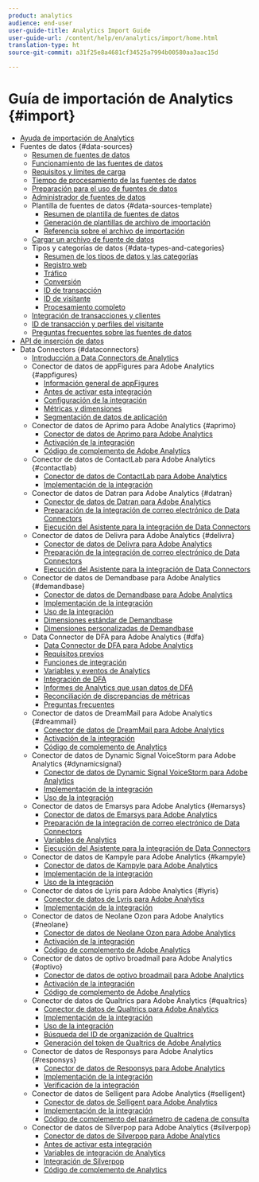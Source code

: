 ```yaml
---
product: analytics
audience: end-user
user-guide-title: Analytics Import Guide
user-guide-url: /content/help/en/analytics/import/home.html
translation-type: ht
source-git-commit: a31f25e8a4681cf34525a7994b00580aa3aac15d

---
```



# Guía de importación de Analytics {#import}

+ [Ayuda de importación de Analytics](home.md)
+ Fuentes de datos {#data-sources}
   + [Resumen de fuentes de datos](c-data-sources/datasrc-home.md)
   + [Funcionamiento de las fuentes de datos](c-data-sources/datasrc-how-data-sources-works.md)
   + [Requisitos y límites de carga](c-data-sources/datasrc-requirements.md)
   + [Tiempo de procesamiento de las fuentes de datos](c-data-sources/datasrc-processing-time.md)
   + [Preparación para el uso de fuentes de datos](c-data-sources/datasrc-preparing.md)
   + [Administrador de fuentes de datos](c-data-sources/datasrc-manager.md)
   + Plantilla de fuentes de datos {#data-sources-template}
      + [Resumen de plantilla de fuentes de datos](c-data-sources/datasrc-template/datasrc-template-file.md)
      + [Generación de plantillas de archivo de importación](c-data-sources/datasrc-template/t-datasrc-creating-data-sources-file.md)
      + [Referencia sobre el archivo de importación](c-data-sources/datasrc-template/datasrc-import-file-reference.md)
   + [Cargar un archivo de fuente de datos](c-data-sources/t-datasrc-uploading-data.md)
   + Tipos y categorías de datos {#data-types-and-categories}
      + [Resumen de los tipos de datos y las categorías](c-data-sources/c-datasrc-types/datasrc-categories.md)
      + [Registro web](c-data-sources/c-datasrc-types/datasrc-web-log.md)
      + [Tráfico](c-data-sources/c-datasrc-types/datasrc-traffic.md)
      + [Conversión](c-data-sources/c-datasrc-types/datasrc-conversion.md)
      + [ID de transacción](c-data-sources/c-datasrc-types/datasrc-transactionid.md)
      + [ID de visitante](c-data-sources/c-datasrc-types/datasrc-visitorid.md)
      + [Procesamiento completo](c-data-sources/c-datasrc-types/datasrc-full-processing.md)
   + [Integración de transacciones y clientes](c-data-sources/datasrc-integrating-offline-data.md)
   + [ID de transacción y perfiles del visitante](c-data-sources/datasrc-tid-visitor-profile.md)
   + [Preguntas frecuentes sobre las fuentes de datos](c-data-sources/datasrc-faq.md)
+ [API de inserción de datos](c-data-insertion-api/c-data-insertion-api.md)
+ Data Connectors {#dataconnectors}
   + [Introducción a Data Connectors de Analytics](data-connectors/getting-started-data-connectors.md)
   + Conector de datos de appFigures para Adobe Analytics {#appfigures}
      + [Información general de appFigures](data-connectors/appfigures-overview/appfigures-overview.md)
      + [Antes de activar esta integración](data-connectors/appfigures-overview/appfigures-before-activation.md)
      + [Configuración de la integración](data-connectors/appfigures-overview/t-appfigures-integration.md)
      + [Métricas y dimensiones](data-connectors/appfigures-overview/appfigures-metrics.md)
      + [Segmentación de datos de aplicación](data-connectors/appfigures-overview/appfigures-segment-filter.md)
   + Conector de datos de Aprimo para Adobe Analytics {#aprimo}
      + [Conector de datos de Aprimo para Adobe Analytics](data-connectors/aprimo-overview/aprimo-overview.md)
      + [Activación de la integración](data-connectors/aprimo-overview/t-aprimo-activate.md)
      + [Código de complemento de Adobe Analytics](data-connectors/aprimo-overview/aprimo-sitecatalyst-code.md)
   + Conector de datos de ContactLab para Adobe Analytics {#contactlab}
      + [Conector de datos de ContactLab para Adobe Analytics](data-connectors/c-contactlab-data-connector-for-adobe-analytics/c-contactlab-data-connector-for-adobe-analytics.md)
      + [Implementación de la integración](data-connectors/c-contactlab-data-connector-for-adobe-analytics/contactlab-deploying-the-integration.md)
   + Conector de datos de Datran para Adobe Analytics {#datran}
      + [Conector de datos de Datran para Adobe Analytics](data-connectors/datran-integration-overview/datran-integration-overview.md)
      + [Preparación de la integración de correo electrónico de Data Connectors](data-connectors/datran-integration-overview/datran-configuring-integration.md)
      + [Ejecución del Asistente para la integración de Data Connectors](data-connectors/datran-integration-overview/t-datran-wizard.md)
   + Conector de datos de Delivra para Adobe Analytics {#delivra}
      + [Conector de datos de Delivra para Adobe Analytics](data-connectors/delivra-integration-overview/delivra-integration-overview.md)
      + [Preparación de la integración de correo electrónico de Data Connectors](data-connectors/delivra-integration-overview/delivra-configuring-the-genesis-delivra-integration.md)
      + [Ejecución del Asistente para la integración de Data Connectors](data-connectors/delivra-integration-overview/t-delivra-running-the-genesis-integration-wizard.md)
   + Conector de datos de Demandbase para Adobe Analytics {#demandbase}
      + [Conector de datos de Demandbase para Adobe Analytics](data-connectors/demandbase-home/demandbase-home.md)
      + [Implementación de la integración](data-connectors/demandbase-home/demandbase-deploying.md)
      + [Uso de la integración](data-connectors/demandbase-home/demandbase-using-integration.md)
      + [Dimensiones estándar de Demandbase](data-connectors/demandbase-home/demandbase-standard-dimensions.md)
      + [Dimensiones personalizadas de Demandbase](data-connectors/demandbase-home/demandbase-custom-dimensions.md)
   + Data Connector de DFA para Adobe Analytics {#dfa}
      + [Data Connector de DFA para Adobe Analytics](data-connectors/dfa-data-connector-analytics/dfa-data-connector-analytics.md)
      + [Requisitos previos](data-connectors/dfa-data-connector-analytics/dfa-prerequisites.md)
      + [Funciones de integración](data-connectors/dfa-data-connector-analytics/dfa-integration-features.md)
      + [Variables y eventos de Analytics](data-connectors/dfa-data-connector-analytics/dfa-analytics-variables-and-events.md)
      + [Integración de DFA](data-connectors/dfa-data-connector-analytics/dfa-integration.md)
      + [Informes de Analytics que usan datos de DFA](data-connectors/dfa-data-connector-analytics/dfa-analytics-reports.md)
      + [Reconciliación de discrepancias de métricas](data-connectors/dfa-data-connector-analytics/dfa-reconciling-metric-discrepancies.md)
      + [Preguntas frecuentes](data-connectors/dfa-data-connector-analytics/dfa-faq.md)
   + Conector de datos de DreamMail para Adobe Analytics {#dreammail}
      + [Conector de datos de DreamMail para Adobe Analytics](data-connectors/dreammail-overview/dreammail-overview.md)
      + [Activación de la integración](data-connectors/dreammail-overview/t-dreammail-activate.md)
      + [Código de complemento de Analytics](data-connectors/dreammail-overview/dreammail-analytics-code.md)
   + Conector de datos de Dynamic Signal VoiceStorm para Adobe Analytics {#dynamicsignal}
      + [Conector de datos de Dynamic Signal VoiceStorm para Adobe Analytics](data-connectors/dynamic-signal-for-analytics/dynamic-signal-for-analytics.md)
      + [Implementación de la integración](data-connectors/dynamic-signal-for-analytics/dynamic-signal-deploy-integration.md)
      + [Uso de la integración](data-connectors/dynamic-signal-for-analytics/dynamic-signal-use-integration.md)
   + Conector de datos de Emarsys para Adobe Analytics {#emarsys}
      + [Conector de datos de Emarsys para Adobe Analytics](data-connectors/emarsys-overview/emarsys-overview.md)
      + [Preparación de la integración de correo electrónico de Data Connectors](data-connectors/emarsys-overview/emarsys-configure-integration.md)
      + [Variables de Analytics](data-connectors/emarsys-overview/emarsys-variables.md)
      + [Ejecución del Asistente para la integración de Data Connectors](data-connectors/emarsys-overview/emarsys-wizard.md)
   + Conector de datos de Kampyle para Adobe Analytics {#kampyle}
      + [Conector de datos de Kampyle para Adobe Analytics](data-connectors/kampyle-home/kampyle-home.md)
      + [Implementación de la integración](data-connectors/kampyle-home/kampyle-deploy.md)
      + [Uso de la integración](data-connectors/kampyle-home/kampyle-integration.md)
   + Conector de datos de Lyris para Adobe Analytics {#lyris}
      + [Conector de datos de Lyris para Adobe Analytics](data-connectors/lyris-overview/lyris-overview.md)
      + [Implementación de la integración](data-connectors/lyris-overview/lyris-deploy-integration.md)
   + Conector de datos de Neolane Ozon para Adobe Analytics {#neolane}
      + [Conector de datos de Neolane Ozon para Adobe Analytics](data-connectors/neolane-overview/neolane-overview.md)
      + [Activación de la integración](data-connectors/neolane-overview/neolane-activate.md)
      + [Código de complemento de Adobe Analytics](data-connectors/neolane-overview/neolane-plugin-code.md)
   + Conector de datos de optivo broadmail para Adobe Analytics {#optivo}
      + [Conector de datos de optivo broadmail para Adobe Analytics](data-connectors/optivo-overview/optivo-overview.md)
      + [Activación de la integración](data-connectors/optivo-overview/optivo-activate.md)
      + [Código de complemento de Adobe Analytics](data-connectors/optivo-overview/optivo-plugin-code.md)
   + Conector de datos de Qualtrics para Adobe Analytics {#qualtrics}
      + [Conector de datos de Qualtrics para Adobe Analytics](data-connectors/qualtrics-overview/qualtrics-overview.md)
      + [Implementación de la integración](data-connectors/qualtrics-overview/qualtrics-deploying.md)
      + [Uso de la integración](data-connectors/qualtrics-overview/qualtrics-integration.md)
      + [Búsqueda del ID de organización de Qualtrics](data-connectors/qualtrics-overview/qualtrics-org-id.md)
      + [Generación del token de Qualtrics de Adobe Analytics](data-connectors/qualtrics-overview/qualtrics-token.md)
   + Conector de datos de Responsys para Adobe Analytics {#responsys}
      + [Conector de datos de Responsys para Adobe Analytics](data-connectors/responsys-home/responsys-home.md)
      + [Implementación de la integración](data-connectors/responsys-home/responsys-deploy/responsys-deploy.md)
      + [Verificación de la integración](data-connectors/responsys-home/responsys-verify.md)
   + Conector de datos de Selligent para Adobe Analytics {#selligent}
      + [Conector de datos de Selligent para Adobe Analytics](data-connectors/selligent-overview/selligent-overview.md)
      + [Implementación de la integración](data-connectors/selligent-overview/selligent-deploy-integration.md)
      + [Código de complemento del parámetro de cadena de consulta](data-connectors/selligent-overview/selligent-plugin-code.md)
   + Conector de datos de Silverpop para Adobe Analytics {#silverpop}
      + [Conector de datos de Silverpop para Adobe Analytics](data-connectors/silverpop-overview/silverpop-overview.md)
      + [Antes de activar esta integración](data-connectors/silverpop-overview/silverpop-before-activation/silverpop-before-activation.md)
      + [Variables de integración de Analytics](data-connectors/silverpop-overview/silverpop-variables.md)
      + [Integración de Silverpop](data-connectors/silverpop-overview/silverpop-wizard.md)
      + [Código de complemento de Analytics](data-connectors/silverpop-overview/silverpop-analytics-code.md)
